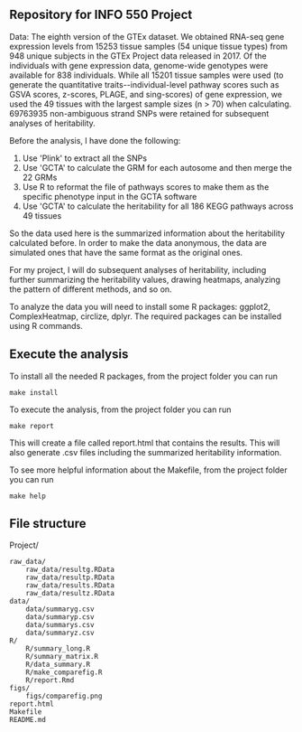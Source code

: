 ## Repository for INFO 550 Project

Data: The eighth version of the GTEx dataset. We obtained RNA-seq gene expression levels from 15253 tissue samples (54 unique tissue types) from 948 unique subjects in the GTEx Project data released in 2017. Of the individuals with gene expression data, genome-wide genotypes were available for 838 individuals. While all 15201 tissue samples were used (to generate the quantitative traits--individual-level pathway scores such as GSVA scores, z-scores, PLAGE, and sing-scores) of gene expression, we used the 49 tissues with the largest sample sizes (n > 70) when calculating. 69763935 non-ambiguous strand SNPs were retained for subsequent analyses of heritability. 

Before the analysis, I have done the following:
1. Use 'Plink' to extract all the SNPs
2. Use 'GCTA' to calculate the GRM for each autosome and then merge the 22 GRMs
3. Use R to reformat the file of pathways scores to make them as the specific phenotype input in the GCTA software
4. Use 'GCTA' to calculate the heritability for all 186 KEGG pathways across 49 tissues

So the data used here is the summarized information about the heritability calculated before. In order to make the data anonymous, the data are simulated ones that have the same format as the original ones. 

For my project, I will do subsequent analyses of heritability, including further summarizing the heritability values, drawing heatmaps, analyzing the pattern of different methods, and so on.

To analyze the data you will need to install some R packages: ggplot2, ComplexHeatmap, circlize, dplyr. The required packages can be installed using R commands.

## Execute the analysis

To install all the needed R packages, from the project folder you can run

```
make install
```

To execute the analysis, from the project folder you can run

```
make report
```

This will create a file called report.html that contains the results. This will also generate .csv files including the summarized heritability information.

To see more helpful information about the Makefile, from the project folder you can run

```
make help
```

## File structure

Project/

	raw_data/  
		raw_data/resultg.RData  
		raw_data/resultp.RData  
		raw_data/results.RData  
		raw_data/resultz.RData  
	data/  
		data/summaryg.csv  
		data/summaryp.csv  
		data/summarys.csv  
		data/summaryz.csv  
	R/  
		R/summary_long.R  
		R/summary_matrix.R  
		R/data_summary.R  
		R/make_comparefig.R  
		R/report.Rmd   
	figs/  
		figs/comparefig.png  
	report.html 
	Makefile  
	README.md  